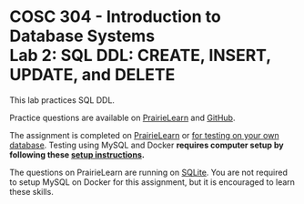 # COSC 304 - Introduction to Database Systems<br>Lab 2: SQL DDL: CREATE, INSERT, UPDATE, and DELETE

This lab practices SQL DDL.

Practice questions are available on [PrairieLearn]() and [GitHub](practice).

The assignment is completed on [PrairieLearn]() or [for testing on your own database](assign). Testing using MySQL and Docker **requires computer setup by following these [setup instructions](../setup).**

The questions on PrairieLearn are running on [SQLite](https://www.sqlite.org/index.html). You are not required to setup MySQL on Docker for this assignment, but it is encouraged to learn these skills.
